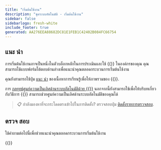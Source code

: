 ```yaml
---
title: "เริ่มต้นใช้งาน"
description: "ชุดระบบอัตโนมัติ - เริ่มต้นใช้งาน"
sidebar: false
sidebarlogo: fresh-white
include_footer: true
generated: AA276EEA88682DC81E1FEB1C42402B084FC66754
---
```


## แนะ นำ

การเริ่มต้นใช้งานอาจเป็นหนึ่งในตัวบล็อกหลักในการประเมินและใช้ {{<product-name>}} ในองค์กรของคุณ คุณสามารถใช้แบบฟอร์มโต้ตอบด้านล่างเพื่อแนะนําคุณตลอดกระบวนการเริ่มต้นใช้งาน

คุณยังสามารถใช้ปุ่ม [แนะ นำ](https://learn.microsoft.com/power-automate/guidance/automation-kit/overview/introduction) ของเนื้อหาการเรียนรู้เพื่อให้ภาพรวมของ {{<product-name>}}.

การ [กลยุทธ์ศูนย์ความเป็นเลิศด้านระบบอัตโนมัติด้วย {{<product-name>}}](https://learn.microsoft.com/power-automate/guidance/automation-kit/overview/automation-coe-strategy) นอกจากนี้ยังสามารถใช้เพื่อให้บริบทเกี่ยวกับวิธีการ {{<product-name>}} สามารถช่วยศูนย์ความเป็นเลิศด้านระบบอัตโนมัติของคุณได้

> 📋 กําลังมองหาที่จะกระโดดตรงเข้าไปในการติดตั้ง? ตรวจสอบปุ่ม [ติดตั้งรายการตรวจสอบ](/th/get-started/install-checklist).

## ตรวจ สอบ

ใช้คําถามต่อไปนี้เพื่อช่วยแนะนําคุณตลอดกระบวนการเริ่มต้นใช้งาน

{{<questions name="/content/th/checklist.json" completed="ขอขอบคุณสําหรับความคิดเห็นของคุณเริ่มต้นของคุณ" showNavigationButtons="false" locale="th">}}
